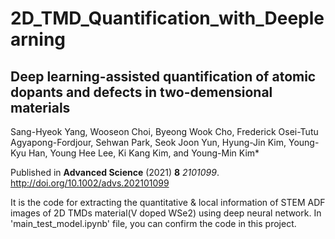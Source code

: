# 2D_TMD_Quantification_with_Deeplearning

## Deep learning-assisted quantification of atomic dopants and defects in two-demensional materials
 Sang-Hyeok Yang, Wooseon Choi, Byeong Wook Cho, Frederick Osei-Tutu Agyapong-Fordjour, Sehwan Park, Seok Joon Yun, Hyung-Jin Kim, Young-Kyu Han, Young Hee Lee, Ki Kang Kim, and Young-Min Kim*

Published in __Advanced Science__ (2021) __8__ _2101099_. http://doi.org/10.1002/advs.202101099


It is the code for extracting the quantitative & local information of STEM ADF images of 2D TMDs material(V doped WSe2) using deep neural network.
In 'main_test_model.ipynb' file, you can confirm the code in this project.
